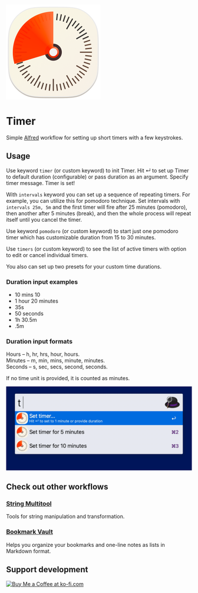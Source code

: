 ![Timer workflow](./Workflow/icon.png)
# Timer
Simple [Alfred](https://www.alfredapp.com/) workflow for setting up short timers with a few keystrokes.

## Usage
Use keyword `timer` (or custom keyword) to init Timer. Hit ↵ to set up Timer to default duration (configurable) or pass duration as an argument. Specify timer message. Timer is set!

With `intervals` keyword you can set up a sequence of repeating timers. For example, you can utilize this for pomodoro technique. Set intervals with `intervals 25m, 5m` and the first timer will fire after 25 minutes (pomodoro), then another after 5 minutes (break), and then the whole process will repeat itself until you cancel the timer. 

Use keyword `pomodoro` (or custom keyword) to start just one pomodoro timer which has customizable duration from 15 to 30 minutes.

Use `timers` (or custom keyword) to see the list of active timers with option to edit or cancel individual timers.

You also can set up two presets for your custom time durations.

### Duration input examples
- 10 mins 10
- 1 hour 20 minutes
- 35s
- 50 seconds
- 1h 30.5m
- .5m

### Duration input formats
Hours – h, hr, hrs, hour, hours.  
Minutes – m, min, mins, minute, minutes.  
Seconds – s, sec, secs, second, seconds.

If no time unit is provided, it is counted as minutes.

![](./timer-example.gif)

## Check out other workflows
### [String Multitool](https://github.com/colomolo/alfred-string-multitool)
Tools for string manipulation and transformation.

### [Bookmark Vault](https://github.com/colomolo/alfred-bookmarks)
Helps you organize your bookmarks and one-line notes as lists in Markdown format.

## Support development
<a href='https://ko-fi.com/I2I0W98PT' target='_blank'><img height='36' style='border:0px;height:36px;' src='https://storage.ko-fi.com/cdn/kofi3.png?v=3' border='0' alt='Buy Me a Coffee at ko-fi.com' /></a>
